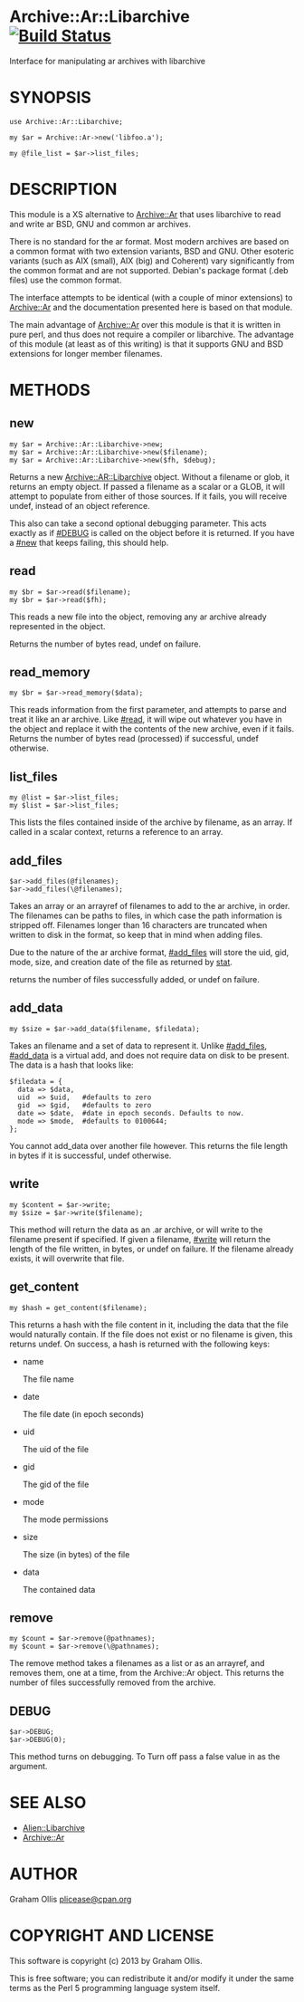 # Archive::Ar::Libarchive [![Build Status](https://secure.travis-ci.org/plicease/Archive-Ar-Libarchive.png)](http://travis-ci.org/plicease/Archive-Ar-Libarchive)

Interface for manipulating ar archives with libarchive

# SYNOPSIS

    use Archive::Ar::Libarchive;
    
    my $ar = Archive::Ar->new('libfoo.a');
    
    my @file_list = $ar->list_files;

# DESCRIPTION

This module is a XS alternative to [Archive::Ar](https://metacpan.org/pod/Archive::Ar) that uses libarchive to read and write ar BSD, GNU and common ar archives.

There is no standard for the ar format.  Most modern archives are based on a common format with two extension variants, BSD and GNU.  Other
esoteric variants (such as AIX (small), AIX (big) and Coherent) vary significantly from the common format and are not supported.  Debian's
package format (.deb files) use the common format.

The interface attempts to be identical (with a couple of minor extensions) to [Archive::Ar](https://metacpan.org/pod/Archive::Ar) and the documentation presented here is based on that module.

The main advantage of [Archive::Ar](https://metacpan.org/pod/Archive::Ar) over this module is that it is written in pure perl, and thus does not require a compiler or libarchive.  The advantage of this module
(at least as of this writing) is that it supports GNU and BSD extensions for longer member filenames.

# METHODS

## new

    my $ar = Archive::Ar::Libarchive->new;
    my $ar = Archive::Ar::Libarchive->new($filename);
    my $ar = Archive::Ar::Libarchive->new($fh, $debug);

Returns a new [Archive::AR::Libarchive](https://metacpan.org/pod/Archive::AR::Libarchive) object.  Without a filename or glob, it returns an empty object.  If passed a filename as a scalar or a GLOB, it will attempt to populate from
either of those sources.  If it fails, you will receive undef, instead of an object reference.

This also can take a second optional debugging parameter.  This acts exactly as if [#DEBUG](https://metacpan.org/pod/#DEBUG) is called on the object before it is returned.  If you have a [#new](https://metacpan.org/pod/#new) that keeps failing, this
should help.

## read

    my $br = $ar->read($filename);
    my $br = $ar->read($fh);

This reads a new file into the object, removing any ar archive already
represented in the object.

Returns the number of bytes read, undef on failure.

## read\_memory

    my $br = $ar->read_memory($data);

This reads information from the first parameter, and attempts to parse and treat
it like an ar archive. Like [#read](https://metacpan.org/pod/#read), it will wipe out whatever you have in the
object and replace it with the contents of the new archive, even if it fails.
Returns the number of bytes read (processed) if successful, undef otherwise.

## list\_files

    my @list = $ar->list_files;
    my $list = $ar->list_files;

This lists the files contained inside of the archive by filename, as
an array. If called in a scalar context, returns a reference to an
array.

## add\_files

    $ar->add_files(@filenames);
    $ar->add_files(\@filenames);

Takes an array or an arrayref of filenames to add to the ar archive,
in order. The filenames can be paths to files, in which case the path
information is stripped off. Filenames longer than 16 characters are
truncated when written to disk in the format, so keep that in mind
when adding files.

Due to the nature of the ar archive format, [#add_files](https://metacpan.org/pod/#add_files) will store
the uid, gid, mode, size, and creation date of the file as returned by
[stat](https://metacpan.org/pod/perlfunc#stat).

returns the number of files successfully added, or undef on failure.

## add\_data

    my $size = $ar->add_data($filename, $filedata);

Takes an filename and a set of data to represent it. Unlike [#add_files](https://metacpan.org/pod/#add_files), [#add_data](https://metacpan.org/pod/#add_data)
is a virtual add, and does not require data on disk to be present. The
data is a hash that looks like:

    $filedata = {
      data => $data,
      uid  => $uid,   #defaults to zero
      gid  => $gid,   #defaults to zero
      date => $date,  #date in epoch seconds. Defaults to now.
      mode => $mode,  #defaults to 0100644;
    };

You cannot add\_data over another file however.  This returns the file length in
bytes if it is successful, undef otherwise.

## write

    my $content = $ar->write;
    my $size = $ar->write($filename);

This method will return the data as an .ar archive, or will write to
the filename present if specified. If given a filename, [#write](https://metacpan.org/pod/#write) will
return the length of the file written, in bytes, or undef on failure.
If the filename already exists, it will overwrite that file.

## get\_content

    my $hash = get_content($filename);

This returns a hash with the file content in it, including the data that the
file would naturally contain.  If the file does not exist or no filename is
given, this returns undef. On success, a hash is returned with the following
keys:

- name

    The file name

- date

    The file date (in epoch seconds)

- uid

    The uid of the file

- gid

    The gid of the file

- mode

    The mode permissions

- size

    The size (in bytes) of the file

- data

    The contained data

## remove

    my $count = $ar->remove(@pathnames);
    my $count = $ar->remove(\@pathnames);

The remove method takes a filenames as a list or as an arrayref, and removes
them, one at a time, from the Archive::Ar object.  This returns the number
of files successfully removed from the archive.

## DEBUG

    $ar->DEBUG;
    $ar->DEBUG(0);

This method turns on debugging.  To Turn off pass a false value in as the argument.

# SEE ALSO

- [Alien::Libarchive](https://metacpan.org/pod/Alien::Libarchive)
- [Archive::Ar](https://metacpan.org/pod/Archive::Ar)

# AUTHOR

Graham Ollis <plicease@cpan.org>

# COPYRIGHT AND LICENSE

This software is copyright (c) 2013 by Graham Ollis.

This is free software; you can redistribute it and/or modify it under
the same terms as the Perl 5 programming language system itself.
